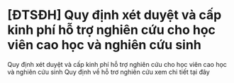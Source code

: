 # [ĐTSĐH] Quy định xét duyệt và cấp kinh phí hỗ trợ nghiên cứu cho học viên cao học và nghiên cứu sinh

Quy định xét duyệt và cấp kinh phí hỗ trợ nghiên cứu cho học viên cao học và nghiên cứu sinh
        Quy định về hỗ trơ nghiên cứu xem chi tiết tại đây